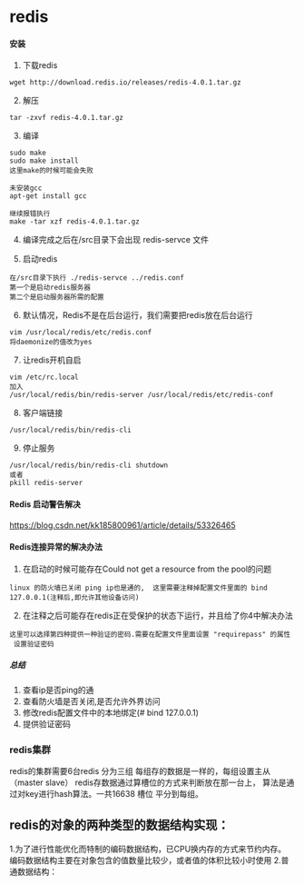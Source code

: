 # redis 

#### 安装
1. 下载redis
```
wget http://download.redis.io/releases/redis-4.0.1.tar.gz
```
2. 解压
```
tar -zxvf redis-4.0.1.tar.gz
```
3. 编译
```
sudo make
sudo make install
这里make的时候可能会失败  
```
```
未安装gcc  
apt-get install gcc
```
```
继续报错执行 
make -tar xzf redis-4.0.1.tar.gz
```
4. 编译完成之后在/src目录下会出现 redis-servce 文件

5. 启动redis 
```
在/src目录下执行 ./redis-servce ../redis.conf
第一个是启动redis服务器
第二个是启动服务器所需的配置
```
6. 默认情况，Redis不是在后台运行，我们需要把redis放在后台运行
```
vim /usr/local/redis/etc/redis.conf
将daemonize的值改为yes
```
7. 让redis开机自启
```
vim /etc/rc.local
加入
/usr/local/redis/bin/redis-server /usr/local/redis/etc/redis-conf
```
8. 客户端链接
```
/usr/local/redis/bin/redis-cli 
```
9. 停止服务
```
/usr/local/redis/bin/redis-cli shutdown
或者
pkill redis-server
```


#### Redis 启动警告解决 
https://blog.csdn.net/kk185800961/article/details/53326465

#### Redis连接异常的解决办法
1. 在启动的时候可能存在Could not get a resource from the pool的问题  
```
linux 的防火墙已关闭 ping ip也是通的,  这里需要注释掉配置文件里面的 bind 127.0.0.1(注释后,即允许其他设备访问)
```
2. 在注释之后可能存在redis正在受保护的状态下运行，并且给了你4中解决办法 
```
这里可以选择第四种提供一种验证的密码.需要在配置文件里面设置 "requirepass" 的属性  设置验证密码
```
##### 总结
1. 查看ip是否ping的通
2. 查看防火墙是否关闭,是否允许外界访问
3. 修改redis配置文件中的本地绑定(# bind 127.0.0.1)
4. 提供验证密码

### redis集群

redis的集群需要6台redis 分为三组 每组存的数据是一样的，每组设置主从（master slave） redis存数据通过算槽位的方式来判断放在那一台上，
算法是通过对key进行hash算法。一共16638 槽位 平分到每组。

## redis的对象的两种类型的数据结构实现：
1.为了进行性能优化而特制的编码数据结构，已CPU换内存的方式来节约内存。
编码数据结构主要在对象包含的值数量比较少，或者值的体积比较小时使用
2.普通数据结构： 
 




